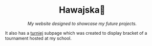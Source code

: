 <h1 align="center">Hawajska🍕</h1>
<p align="center"><i>My website designed to showcase my future projects. </i> </p>


It also has a <a href="https://github.com/Karolczaq/Karolczaq.github.io/tree/main/turniej">turniej</a> subpage which was created to display bracket of a tournament hosted at my school.
